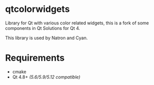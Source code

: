 # qtcolorwidgets

Library for Qt with various color related widgets, this is a fork of some components in Qt Solutions for Qt 4.

This library is used by Natron and Cyan.

# Requirements

 * cmake
 * Qt 4.8+ *(5.6/5.9/5.12 compatible)*
 
